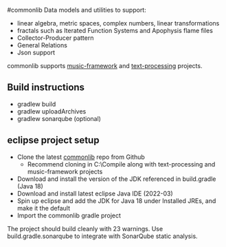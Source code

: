 #commonlib
Data models and utilities to support:
* linear algebra, metric spaces, complex numbers, linear transformations
* fractals such as Iterated Function Systems and Apophysis flame files
* Collector-Producer pattern
* General Relations
* Json support

commonlib supports [music-framework](https://github.com/dwbzen/music-framework) and [text-processing](https://github.com/dwbzen/text-processing) projects.

## Build instructions
* gradlew build
* gradlew uploadArchives
* gradlew sonarqube (optional)

## eclipse project setup
* Clone the latest [commonlib](https://github.com/dwbzen/commonlib) repo from Github
    * Recommend cloning in C:\Compile along with text-processing and music-framework projects
* Download and install the version of the JDK referenced in build.gradle (Java 18)
* Download and install latest eclipse Java IDE (2022-03)
* Spin up eclipse and add the JDK for Java 18 under Installed JREs, and make it the default
* Import the commonlib gradle project

The project should build cleanly with 23 warnings. Use build.gradle.sonarqube to integrate with SonarQube static analysis.

